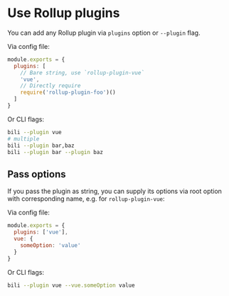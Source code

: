 # Use Rollup plugins

You can add any Rollup plugin via `plugins` option or `--plugin` flag.

Via config file:

```js
module.exports = {
  plugins: [
    // Bare string, use `rollup-plugin-vue`
    'vue',
    // Directly require
    require('rollup-plugin-foo')()
  ]
}
```

Or CLI flags:

```bash
bili --plugin vue
# multiple
bili --plugin bar,baz
bili --plugin bar --plugin baz
```

## Pass options

If you pass the plugin as string, you can supply its options via root option with corresponding name, e.g. for `rollup-plugin-vue`:

Via config file:

```js
module.exports = {
  plugins: ['vue'],
  vue: {
    someOption: 'value'
  }
}
```

Or CLI flags:

```bash
bili --plugin vue --vue.someOption value
```
